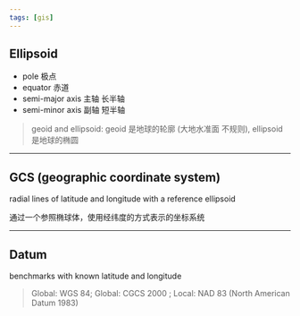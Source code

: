 ```yaml
---
tags: [gis]
---
```


## Ellipsoid

- pole 极点
- equator 赤道
- semi-major axis 主轴 长半轴
- semi-minor axis 副轴 短半轴

> geoid and ellipsoid: geoid 是地球的轮廓 (大地水准面 不规则), ellipsoid 是地球的椭圆

---

## GCS (geographic coordinate system)

radial lines of latitude and longitude with a reference ellipsoid 

通过一个参照椭球体，使用经纬度的方式表示的坐标系统

---

## Datum

benchmarks with known latitude and longitude

> Global: WGS 84; Global: CGCS 2000 ; Local: NAD 83 (North American Datum 1983)


